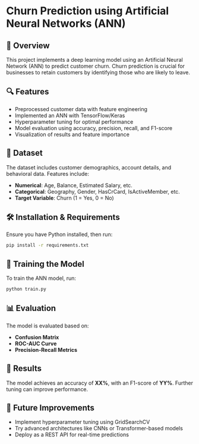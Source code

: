 # Churn Prediction using Artificial Neural Networks (ANN)  

## 📌 Overview  
This project implements a deep learning model using an Artificial Neural Network (ANN) to predict customer churn. Churn prediction is crucial for businesses to retain customers by identifying those who are likely to leave.  

## 🔍 Features  
- Preprocessed customer data with feature engineering  
- Implemented an ANN with TensorFlow/Keras  
- Hyperparameter tuning for optimal performance  
- Model evaluation using accuracy, precision, recall, and F1-score  
- Visualization of results and feature importance  

## 📂 Dataset  
The dataset includes customer demographics, account details, and behavioral data. Features include:  
- **Numerical**: Age, Balance, Estimated Salary, etc.  
- **Categorical**: Geography, Gender, HasCrCard, IsActiveMember, etc.  
- **Target Variable**: Churn (1 = Yes, 0 = No)  

## 🛠️ Installation & Requirements  
Ensure you have Python installed, then run:  
```bash
pip install -r requirements.txt
```
## 🚀 Training the Model  
To train the ANN model, run:  
```bash
python train.py
```
## 📊 Evaluation  
The model is evaluated based on:  
- **Confusion Matrix**  
- **ROC-AUC Curve**  
- **Precision-Recall Metrics**  

## 📜 Results  
The model achieves an accuracy of **XX%**, with an F1-score of **YY%**. Further tuning can improve performance.  

## 📌 Future Improvements  
- Implement hyperparameter tuning using GridSearchCV  
- Try advanced architectures like CNNs or Transformer-based models  
- Deploy as a REST API for real-time predictions  

